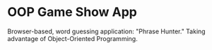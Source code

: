 # OOP Game Show App
Browser-based, word guessing application: "Phrase Hunter." Taking advantage of Object-Oriented Programming.